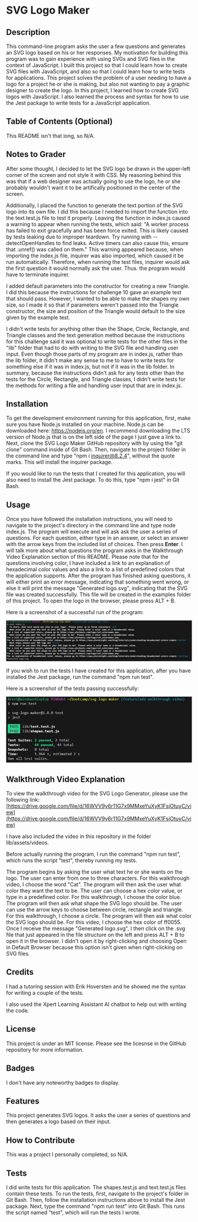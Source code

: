 # SVG Logo Maker

## Description

This command-line program asks the user a few questions and generates an SVG logo based on his or her responses.  My motivation for building this program was to gain experience with using SVGs and SVG files in the context of JavaScript.  I built this project so that I could learn how to create SVG files with JavaScript, and also so that I could learn how to write tests for applications.  This project solves the problem of a user needing to have a logo for a project he or she is making, but also not wanting to pay a graphic designer to create the logo.  In this project, I learned how to create SVG logos with JavaScript.  I also learned the process and syntax for how to use the Jest package to write tests for a JavaScript application.

## Table of Contents (Optional)

This README isn't that long, so N/A.

## Notes to Grader

After some thought, I decided to let the SVG logo be drawn in the upper-left corner of the screen and not style it with CSS.  My reasoning behind this was that if a web designer was actually going to use the logo, he or she probably wouldn't want it to be artifically positioned in the center of the screen.

Additionally, I placed the function to generate the text portion of the SVG logo into its own file.  I did this because I needed to import the function into the text.test.js file to test it properly.  Leaving the function in index.js caused a warning to appear when running the tests, which said: "A worker process has failed to exit gracefully and has been force exited. This is likely caused by tests leaking due to improper teardown. Try running with --detectOpenHandles to find leaks. Active timers can also cause this, ensure that .unref() was called on them."  This warning appeared because, when importing the index.js file, inquirer was also imported, which caused it be run automatically.  Therefore, when running the test files, inquirer would ask the first question it would normally ask the user.  Thus. the program would have to terminate inquirer.

I added default parameters into the constructor for creating a new Triangle.  I did this because the instructions for challenge 10 gave an example test that should pass.  However, I wanted to be able to make the shapes my own size, so I made it so that if parameters weren't passed into the Triangle constructor, the size and position of the Triangle would default to the size given by the example test.

I didn't write tests for anything other than the Shape, Circle, Rectangle, and Triangle classes and the text generation method because the instructions for this challenge said it was optional to write tests for the other files in the "lib" folder that had to do with writing to the SVG file and handling user input.  Even though those parts of my program are in index.js, rather than the lib folder, it didn't make any sense to me to have to write tests for something else if it was in index.js, but not if it was in the lib folder.  In summary, because the instructions didn't ask for any tests other than the tests for the Circle, Rectangle, and Triangle classes, I didn't write tests for the methods for writing a file and handling user input that are in index.js.

## Installation

To get the development environment running for this application, first, make sure you have Node.js installed on your machine. Node.js can be downloaded here: https://nodejs.org/en. I recommend downloading the LTS version of Node.js that is on the left side of the page I just gave a link to. Next, clone the SVG Logo Maker GitHub repository with by using the "git clone" command inside of Git Bash. Then, navigate to the project folder in the command line and type "npm i inquirer@8.2.4", without the quote marks. This will install the inquirer package.  

If you would like to run the tests that I created for this application, you will also need to install the Jest package.  To do this, type "npm i jest" in Git Bash.

## Usage

Once you have followed the installation instructions, you will need to navigate to the project's directory in the command line and type node index.js. The program will execute and will ask ask the user a series of questions.  For each question, either type in an answer, or select an answer with the arrow keys from the included list of choices.  Then press **Enter**.  I will talk more about what questions the program asks in the Walkthrough Video Explanation section of this README. Please note that for the questions involving color, I have included a link to an explanation of hexadecimal color values and also a link to a list of predefined colors that the application supports. After the program has finished asking questions, it will either print an error message, indicating that something went wrong, or else it will print the message "Generated logo.svg", indicating that the SVG file was created successfully.  This file will be created in the examples folder of this project.  To open the logo in the browser, please press ALT + B.

Here is a screenshot of a successful run of the program: 

![This is a screenshot of the program executing successfully.](lib/assets/images/successful-execution-of-program.JPG)

If you wish to run the tests I have created for this application, after you have installed the Jest package, run the command "npm run test".

Here is a screenshot of the tests passing successfully: 

![This is a screenshot of the program's tests passing successfully.](lib/assets/images/successful-run-of-tests.JPG)

## Walkthrough Video Explanation

To view the walkthrough video for the SVG Logo Generator, please use the following link: 
[https://drive.google.com/file/d/16WVV9y6r11G7x9MMxeYuXyK1FsjOtuyC/view](https://drive.google.com/file/d/16WVV9y6r11G7x9MMxeYuXyK1FsjOtuyC/view)

I have also included the video in this repository in the folder lib/assets/videos.

Before actually running the program, I run the command "npm run test", which runs the script "test", thereby running my tests.

The program begins by asking the user what text he or she wants on the logo.  The user can enter from one to three characters.  For this walkthrough video, I choose the word "Cat".  The program will then ask the user what color they want the text to be.   The user can choose a hex color value, or type in a predefined color.  For this walkthrough, I choose the color blue.  The program will then ask what shape the SVG logo should be.  The user can use the arrow keys to choose between circle, rectangle and triangle.  For this walkthrough, I choose a circle.  The program will then ask what color the SVG logo should be.  For this video, I choose the hex color of ff0055.  Once I receive the message "Generated logo.svg", I then click on the .svg file that just appeared in the file structure on the left and press ALT + B to open it in the browser.   I didn't open it by right-clicking and choosing Open in Default Browser because this option isn't given when right-clicking on SVG files.

## Credits

I had a tutoring session with Erik Hoversten and he showed me the syntax for writing a couple of the tests.

I also used the Xpert Learning Assistant AI chatbot to help out with writing the code.

## License

This project is under an MIT license.  Please see the licesnse in the GitHub repository for more information.

## Badges

I don't have any noteworthy badges to display.

## Features

This project generates SVG logos.  It asks the user a series of questions and then generates a logo based on their input.

## How to Contribute

This was a project I personally completed, so N/A.

## Tests

I did write tests for this application.  The shapes.test.js and text.test.js files contain these tests.  To run the tests, first, navigate to the project's folder in Git Bash.  Then, follow the installation instructions above to install the Jest package.  Next, type the command "npm run test" into Git Bash.  This runs the script named "test", which will run the tests I wrote. 
